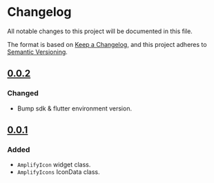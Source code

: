 # Changelog

All notable changes to this project will be documented in this file.

The format is based on [Keep a Changelog](https://keepachangelog.com/en/1.0.0/),
and this project adheres to [Semantic Versioning](https://semver.org/spec/v2.0.0.html).

## [0.0.2]
### Changed
* Bump sdk & flutter environment version.

## [0.0.1]
### Added
* `AmplifyIcon` widget class.
* `AmplifyIcons` IconData class.

[Unreleased]: https://github.com/hanmajid/amplify_icons/compare/v0.0.2...dev
[0.0.2]: https://github.com/hanmajid/amplify_icons/compare/v0.0.1...v0.0.2
[0.0.1]: https://github.com/hanmajid/amplify_icons/releases/tag/v0.0.1